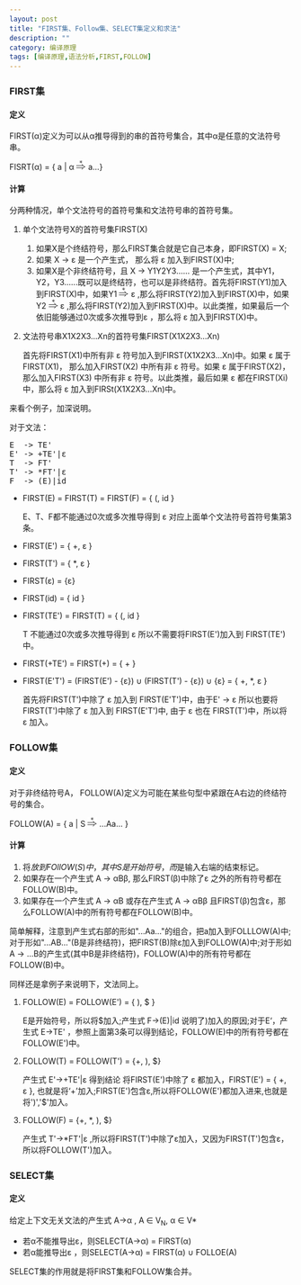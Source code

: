 ```yaml
---
layout: post
title: "FIRST集、Follow集、SELECT集定义和求法"
description: ""
category: 编译原理
tags: [编译原理,语法分析,FIRST,FOLLOW]
---
```


### FIRST集

#### 定义

FIRST(α)定义为可以从α推导得到的串的首符号集合，其中α是任意的文法符号串。

FISRT(α) = { a | α ![*次推导][1] a...}

#### 计算

分两种情况，单个文法符号的首符号集和文法符号串的首符号集。

1.  单个文法符号X的首符号集FIRST(X)
    
    1.  如果X是个终结符号，那么FIRST集合就是它自己本身，即FIRST(X) = X;
    2.  如果 X -> ε 是一个产生式， 那么将 ε 加入到FIRST(X)中;
    3.  如果X是个非终结符号，且 X -> Y1Y2Y3...... 是一个产生式，其中Y1，Y2，Y3......既可以是终结符，也可以是非终结符。首先将FIRST(Y1)加入到FIRST(X)中，如果Y1 ![*次推导][1] ε ,那么将FIRST(Y2)加入到FIRST(X)中，如果Y2 ![*次推导][1] ε ,那么将FIRST(Y2)加入到FIRST(X)中。以此类推，如果最后一个依旧能够通过0次或多次推导到ε ，那么将 ε 加入到FIRST(X)中。

2.  文法符号串X1X2X3...Xn的首符号集FIRST(X1X2X3...Xn)
    
    首先将FIRST(X1)中所有非 ε 符号加入到FIRST(X1X2X3...Xn)中。如果 ε 属于 FIRST(X1)， 那么加入FIRST(X2) 中所有非 ε 符号。如果 ε 属于FIRST(X2)，那么加入FIRST(X3) 中所有非 ε 符号。以此类推，最后如果 ε 都在FIRST(Xi)中，那么将 ε 加入到FIRSt(X1X2X3...Xn)中。

来看个例子，加深说明。

对于文法：

<pre>E  -> TE'
E' -> +TE'|&epsilon;
T  -> FT'
T' -> *FT'|&epsilon;
F  -> (E)|id
</pre>

*   FIRST(E) = FIRST(T) = FIRST(F) = { (, id }
    
    E、T、F都不能通过0次或多次推导得到 ε 对应上面单个文法符号首符号集第3条。

*   FIRST(E') = { +, ε }

*   FIRST(T') = { *, ε }
*   FIRST(ε) = {ε}
*   FIRST(id) = { id }
*   FIRST(TE') = FIRST(T) = { (, id }
    
    T 不能通过0次或多次推导得到 ε 所以不需要将FIRST(E')加入到 FIRST(TE')中。

*   FIRST(+TE') = FIRST(+) = { + }

*   FIRST(E'T') = (FIRST(E') - {ε}) ∪ (FIRST(T') - {ε}) ∪ {ε} = { +, *, ε }
    
    首先将FIRST(T')中除了 ε 加入到 FIRST(E'T')中，由于E' -> ε 所以也要将FIRST(T')中除了 ε 加入到 FIRST(E'T')中, 由于 ε 也在 FIRST(T')中，所以将 ε 加入。

### FOLLOW集

#### 定义

对于非终结符号A， FOLLOW(A)定义为可能在某些句型中紧跟在A右边的终结符号的集合。

FOLLOW(A) = { a | S ![*次推导][1] ...Aa... }

#### 计算

1.  将$放到FOllOW(S)中，其中S是开始符号，而$是输入右端的结束标记。
2.  如果存在一个产生式 A -> αBβ, 那么FIRST(β)中除了ε 之外的所有符号都在FOLLOW(B)中。
3.  如果存在一个产生式 A -> αB 或存在产生式 A -> αBβ 且FIRST(β)包含ε，那么FOLLOW(A)中的所有符号都在FOLLOW(B)中。

简单解释，注意到产生式右部的形如"...Aa..."的组合，把a加入到FOLLLOW(A)中;对于形如"...AB..."(B是非终结符)，把FIRST(B)除ε加入到FOLLOW(A)中;对于形如A → ...B的产生式(其中B是非终结符)，FOLLOW(A)中的所有符号都在FOLLOW(B)中。

同样还是拿例子来说明下，文法同上。

1.  FOLLOW(E) = FOLLOW(E') = { ), $ }
    
    E是开始符号，所以将$加入;产生式 F->(E)|id 说明了)加入的原因;对于E‘，产生式 E->TE' ，参照上面第3条可以得到结论，FOLLOW(E)中的所有符号都在FOLLOW(E')中。

2.  FOLLOW(T) = FOLLOW(T') = {+, ), $}
    
    产生式 E'->+TE'|ε 得到结论 将FIRST(E')中除了 ε 都加入，FIRST(E') = { +, ε }, 也就是将‘+’加入;FIRST(E')包含ε,所以将FOLLOW(E')都加入进来,也就是将')','$'加入。

3.  FOLLOW(F) = {+, *, ), $}
    
    产生式 T'->*FT'|ε ,所以将FIRST(T')中除了ε加入，又因为FIRST(T')包含ε，所以将FOLLOW(T')加入。

### SELECT集

#### 定义

给定上下文无关文法的产生式 A→α , A ∈ V<sub>N</sub>, α ∈ V*

*   若α不能推导出ε，则SELECT(A→α) = FIRST(α)
*   若α能推导出ε ，则SELECT(A→α) = FIRST(α) ∪ FOLLOE(A)

SELECT集的作用就是将FIRST集和FOLLOW集合并。

 [1]: ../assets/images/CodeCogsEqn1.png
